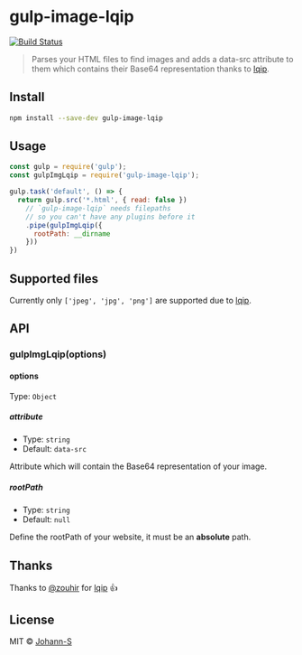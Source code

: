 # gulp-image-lqip

[![Build Status](https://travis-ci.org/Johann-S/gulp-image-lqip.svg?branch=master)](https://travis-ci.org/Johann-S/gulp-image-lqip)

> Parses your HTML files to find images and adds a data-src attribute to them which contains their Base64 representation thanks to [lqip](https://github.com/zouhir/lqip).

## Install

```sh
npm install --save-dev gulp-image-lqip
```

## Usage

```js
const gulp = require('gulp');
const gulpImgLqip = require('gulp-image-lqip');

gulp.task('default', () => {
  return gulp.src('*.html', { read: false })
    // `gulp-image-lqip` needs filepaths
    // so you can't have any plugins before it
    .pipe(gulpImgLqip({
      rootPath: __dirname
    }))
})
```

## Supported files

Currently only `['jpeg', 'jpg', 'png']` are supported due to [lqip](https://github.com/zouhir/lqip#lqipbase64filepath-string).

## API

### gulpImgLqip(options)

#### options

Type: `Object`

##### attribute

* Type: `string`
* Default: `data-src`

Attribute which will contain the Base64 representation of your image.

##### rootPath

* Type: `string`
* Default: `null`

Define the rootPath of your website, it must be an **absolute** path.

## Thanks

Thanks to [@zouhir](https://github.com/zouhir) for [lqip](https://github.com/zouhir/lqip) :+1:

## License

MIT © [Johann-S](https://www.johann-servoire.fr/)
